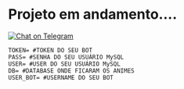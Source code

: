 # Projeto em andamento....

[![Chat on Telegram](https://img.shields.io/badge/Telegram-ShuseiKagari-blue)](https://t.me/ShuseiKagari)

```
TOKEN= #TOKEN DO SEU BOT
PASS= #SENHA DO SEU USUÁRIO MySQL
USER= #USER DO SEU USUÁRIO MySQL
DB= #DATABASE ONDE FICARAM OS ANIMES
USER_BOT= #USERNAME DO SEU BOT
```
